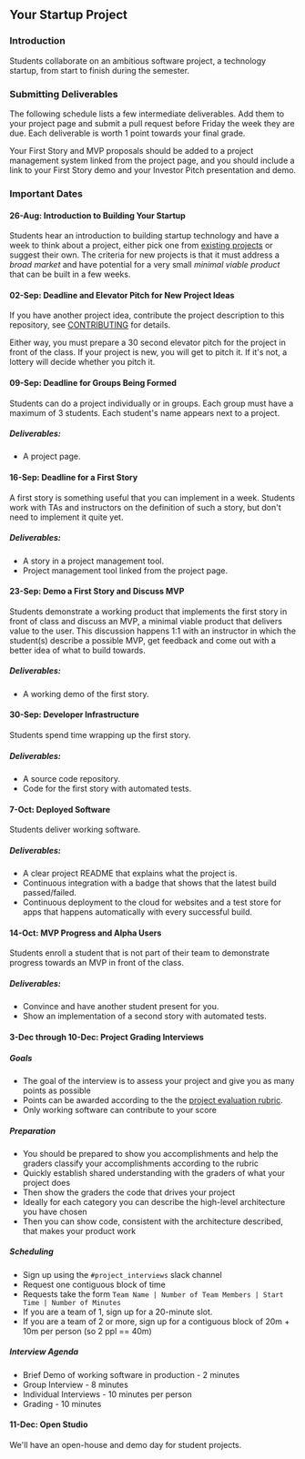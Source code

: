 Your Startup Project
--------------------

### Introduction

Students collaborate on an ambitious software project, a technology startup, from start to finish during the semester.

### Submitting Deliverables

The following schedule lists a few intermediate deliverables.  Add them to your project page and submit a pull request before Friday the week they are due. Each deliverable is worth 1 point towards your final grade.

Your First Story and MVP proposals should be added to a project management system linked from the project page, and you should include a link to your First Story demo and your Investor Pitch presentation and demo.

### Important Dates

#### 26-Aug: Introduction to Building Your Startup

Students hear an introduction to building startup technology and have a week to think about a project, either pick one from [existing projects](/README.md) or suggest their own. The criteria for new projects is that it must address a *broad market* and have potential for a very small *minimal viable product* that can be built in a few weeks.

#### 02-Sep: Deadline and Elevator Pitch for New Project Ideas

If you have another project idea, contribute the project description to this repository, see [CONTRIBUTING](/CONTRIBUTING.md) for details.

Either way, you must prepare a 30 second elevator pitch for the project in front of the class. If your project is new, you will get to pitch it. If it's not, a lottery will decide whether you pitch it.

#### 09-Sep: Deadline for Groups Being Formed

Students can do a project individually or in groups. Each group must have a maximum of 3 students. Each student's name appears next to a project.

##### Deliverables:

* A project page.

#### 16-Sep: Deadline for a First Story

A first story is something useful that you can implement in a week. Students work with TAs and instructors on the definition of such a story, but don't need to implement it quite yet.

##### Deliverables:

* A story in a project management tool.
* Project management tool linked from the project page.

#### 23-Sep: Demo a First Story and Discuss MVP

Students demonstrate a working product that implements the first story in front of class and discuss an MVP, a minimal viable product that delivers value to the user. This discussion happens 1:1 with an instructor in which the student(s) describe a possible MVP, get feedback and come out with a better idea of what to build towards.

##### Deliverables:

* A working demo of the first story.

#### 30-Sep: Developer Infrastructure

Students spend time wrapping up the first story.

##### Deliverables:

* A source code repository.
* Code for the first story with automated tests.

#### 7-Oct: Deployed Software

Students deliver working software.

##### Deliverables:

* A clear project README that explains what the project is.
* Continuous integration with a badge that shows that the latest build passed/failed.
* Continuous deployment to the cloud for websites and a test store for apps that happens automatically with every successful build.

#### 14-Oct: MVP Progress and Alpha Users

Students enroll a student that is not part of their team to demonstrate progress towards an MVP in front of the class.

##### Deliverables:

* Convince and have another student present for you.
* Show an implementation of a second story with automated tests.


#### 3-Dec through 10-Dec: Project Grading Interviews

##### Goals
* The goal of the interview is to assess your project and give you as many points as possible
* Points can be awarded according to the the [project evaluation rubric](/course/logistics.md#grading).
* Only working software can contribute to your score

##### Preparation
* You should be prepared to show you accomplishments and help the graders classify your accomplishments according to the rubric
* Quickly establish shared understanding with the graders of what your project does
* Then show the graders the code that drives your project
* Ideally for each category you can describe the high-level architecture you have chosen
* Then you can show code, consistent with the architecture described, that makes your product work

##### Scheduling
* Sign up using the `#project_interviews` slack channel
* Request one contiguous block of time
* Requests take the form `Team Name | Number of Team Members | Start Time | Number of Minutes`
* If you are a team of 1, sign up for a 20-minute slot.
* If you are a team of 2 or more, sign up for a contiguous block of 20m + 10m per person (so 2 ppl == 40m)

##### Interview Agenda
* Brief Demo of working software in production - 2 minutes
* Group Interview - 8 minutes
* Individual Interviews - 10 minutes per person
* Grading - 10 minutes

#### 11-Dec: Open Studio
We'll have an open-house and demo day for student projects.

